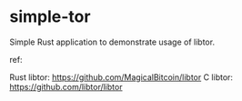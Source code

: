 # simple-tor

Simple Rust application to demonstrate usage of libtor.

ref:

Rust libtor: https://github.com/MagicalBitcoin/libtor
C libtor: https://github.com/libtor/libtor

